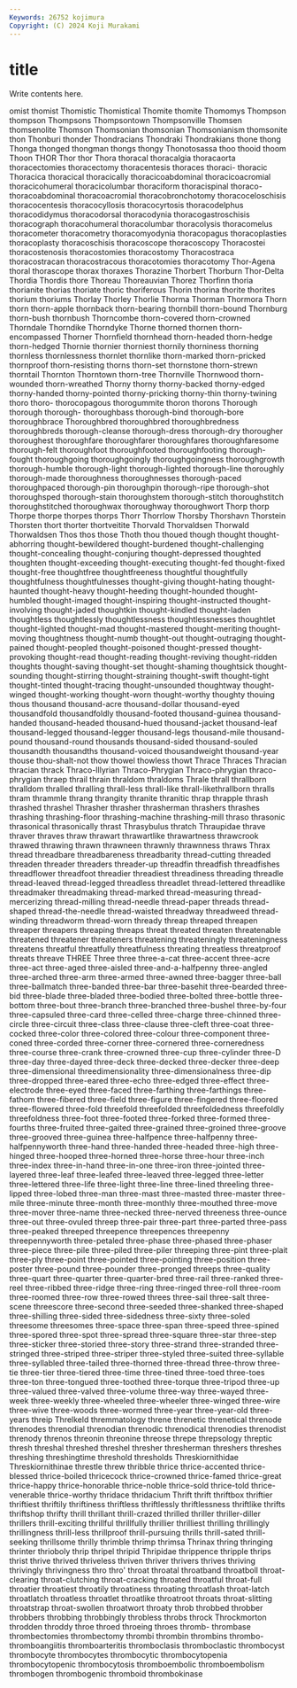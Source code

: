 ```yaml
---
Keywords: 26752 kojimura
Copyright: (C) 2024 Koji Murakami
---
```


# title

Write contents here.



omist
thomist Thomistic Thomistical Thomite thomite Thomomys Thompson thompson Thompsons Thompsontown
Thompsonville Thomsen thomsenolite Thomson Thomsonian thomsonian Thomsonianism thomsonite thon Thonburi
thonder Thondracians Thondraki Thondrakians thone thong Thonga thonged thongman thongs
thongy Thonotosassa thoo thooid thoom Thoon THOR Thor thor Thora
thoracal thoracalgia thoracaorta thoracectomies thoracectomy thoracentesis thoraces thoraci- thoracic Thoracica
thoracical thoracically thoracicoabdominal thoracicoacromial thoracicohumeral thoracicolumbar thoraciform thoracispinal thoraco- thoracoabdominal
thoracoacromial thoracobronchotomy thoracoceloschisis thoracocentesis thoracocyllosis thoracocyrtosis thoracodelphus thoracodidymus thoracodorsal thoracodynia
thoracogastroschisis thoracograph thoracohumeral thoracolumbar thoracolysis thoracomelus thoracometer thoracometry thoracomyodynia thoracopagus
thoracoplasties thoracoplasty thoracoschisis thoracoscope thoracoscopy Thoracostei thoracostenosis thoracostomies thoracostomy Thoracostraca
thoracostracan thoracostracous thoracotomies thoracotomy Thor-Agena thoral thorascope thorax thoraxes Thorazine
Thorbert Thorburn Thor-Delta Thordia Thordis thore Thoreau Thoreauvian Thorez Thorfinn
thoria thorianite thorias thoriate thoric thoriferous Thorin thorina thorite thorites
thorium thoriums Thorlay Thorley Thorlie Thorma Thorman Thormora Thorn thorn
thorn-apple thornback thorn-bearing thornbill thorn-bound Thornburg thorn-bush thornbush Thorncombe thorn-covered
thorn-crowned Thorndale Thorndike Thorndyke Thorne thorned thornen thorn-encompassed Thorner Thornfield
thornhead thorn-headed thorn-hedge thorn-hedged Thornie thornier thorniest thornily thorniness thorning
thornless thornlessness thornlet thornlike thorn-marked thorn-pricked thornproof thorn-resisting thorns thorn-set
thornstone thorn-strewn thorntail Thornton Thorntown thorn-tree Thornville Thornwood thorn-wounded thorn-wreathed
Thorny thorny thorny-backed thorny-edged thorny-handed thorny-pointed thorny-pricking thorny-thin thorny-twining thoro
thoro- thorocopagous thorogummite thoron thorons Thorough thorough thorough- thoroughbass thorough-bind
thorough-bore thoroughbrace Thoroughbred thoroughbred thoroughbredness thoroughbreds thorough-cleanse thorough-dress thorough-dry thorougher
thoroughest thoroughfare thoroughfarer thoroughfares thoroughfaresome thorough-felt thoroughfoot thoroughfooted thoroughfooting thorough-fought
thoroughgoing thoroughgoingly thoroughgoingness thoroughgrowth thorough-humble thorough-light thorough-lighted thorough-line thoroughly thorough-made
thoroughness thoroughnesses thorough-paced thoroughpaced thorough-pin thoroughpin thorough-ripe thorough-shot thoroughsped thorough-stain
thoroughstem thorough-stitch thoroughstitch thoroughstitched thoroughwax thoroughway thoroughwort Thorp thorp Thorpe
thorpe thorpes thorps Thorr Thorrlow Thorsby Thorshavn Thorstein Thorsten thort
thorter thortveitite Thorvald Thorvaldsen Thorwald Thorwaldsen Thos thos those Thoth
thou thoued though thought thought-abhorring thought-bewildered thought-burdened thought-challenging thought-concealing thought-conjuring
thought-depressed thoughted thoughten thought-exceeding thought-executing thought-fed thought-fixed thought-free thoughtfree thoughtfreeness
thoughtful thoughtfully thoughtfulness thoughtfulnesses thought-giving thought-hating thought-haunted thought-heavy thought-heeding thought-hounded
thought-humbled thought-imaged thought-inspiring thought-instructed thought-involving thought-jaded thoughtkin thought-kindled thought-laden thoughtless
thoughtlessly thoughtlessness thoughtlessnesses thoughtlet thought-lighted thought-mad thought-mastered thought-meriting thought-moving thoughtness
thought-numb thought-out thought-outraging thought-pained thought-peopled thought-poisoned thought-pressed thought-provoking thought-read thought-reading
thought-reviving thought-ridden thoughts thought-saving thought-set thought-shaming thoughtsick thought-sounding thought-stirring thought-straining
thought-swift thought-tight thought-tinted thought-tracing thought-unsounded thoughtway thought-winged thought-working thought-worn thought-worthy
thoughty thouing thous thousand thousand-acre thousand-dollar thousand-eyed thousandfold thousandfoldly thousand-footed
thousand-guinea thousand-handed thousand-headed thousand-hued thousand-jacket thousand-leaf thousand-legged thousand-legger thousand-legs thousand-mile
thousand-pound thousand-round thousands thousand-sided thousand-souled thousandth thousandths thousand-voiced thousandweight thousand-year
thouse thou-shalt-not thow thowel thowless thowt Thrace Thraces Thracian thracian
thrack Thraco-Illyrian Thraco-Phrygian Thraco-phrygian thraco-phrygian thraep thrail thrain thraldom thraldoms
Thrale thrall thrallborn thralldom thralled thralling thrall-less thrall-like thrall-likethrallborn thralls
thram thrammle thrang thrangity thranite thranitic thrap thrapple thrash thrashed
thrashel Thrasher thrasher thrasherman thrashers thrashes thrashing thrashing-floor thrashing-machine thrashing-mill
thraso thrasonic thrasonical thrasonically thrast Thrasybulus thratch Thraupidae thrave thraver
thraves thraw thrawart thrawartlike thrawartness thrawcrook thrawed thrawing thrawn thrawneen
thrawnly thrawnness thraws Thrax thread threadbare threadbareness threadbarity thread-cutting threaded
threaden threader threaders threader-up threadfin threadfish threadfishes threadflower threadfoot threadier
threadiest threadiness threading threadle thread-leaved thread-legged threadless threadlet thread-lettered threadlike
threadmaker threadmaking thread-marked thread-measuring thread-mercerizing thread-milling thread-needle thread-paper threads thread-shaped
thread-the-needle thread-waisted threadway threadweed thread-winding threadworm thread-worn thready threap threaped
threapen threaper threapers threaping threaps threat threated threaten threatenable threatened
threatener threateners threatening threateningly threateningness threatens threatful threatfully threatfulness threating
threatless threatproof threats threave THREE Three three three-a-cat three-accent three-acre
three-act three-aged three-aisled three-and-a-halfpenny three-angled three-arched three-arm three-armed three-awned three-bagger
three-ball three-ballmatch three-banded three-bar three-basehit three-bearded three-bid three-blade three-bladed three-bodied
three-bolted three-bottle three-bottom three-bout three-branch three-branched three-bushel three-by-four three-capsuled three-card
three-celled three-charge three-chinned three-circle three-circuit three-class three-clause three-cleft three-coat three-cocked
three-color three-colored three-colour three-component three-coned three-corded three-corner three-cornered three-corneredness three-course
three-crank three-crowned three-cup three-cylinder three-D three-day three-dayed three-deck three-decked three-decker
three-deep three-dimensional threedimensionality three-dimensionalness three-dip three-dropped three-eared three-echo three-edged three-effect
three-electrode three-eyed three-faced three-farthing three-farthings three-fathom three-fibered three-field three-figure three-fingered
three-floored three-flowered three-fold threefold threefolded threefoldedness threefoldly threefoldness three-foot three-footed
three-forked three-formed three-fourths three-fruited three-gaited three-grained three-groined three-groove three-grooved three-guinea
three-halfpence three-halfpenny three-halfpennyworth three-hand three-handed three-headed three-high three-hinged three-hooped three-horned
three-horse three-hour three-inch three-index three-in-hand three-in-one three-iron three-jointed three-layered three-leaf
three-leafed three-leaved three-legged three-letter three-lettered three-life three-light three-line three-lined threeling
three-lipped three-lobed three-man three-mast three-masted three-master three-mile three-minute three-month three-monthly
three-mouthed three-move three-mover three-name three-necked three-nerved threeness three-ounce three-out three-ovuled
threep three-pair three-part three-parted three-pass three-peaked threeped threepence threepences threepenny
threepennyworth three-petaled three-phase three-phased three-phaser three-piece three-pile three-piled three-piler threeping
three-pint three-plait three-ply three-point three-pointed three-pointing three-position three-poster three-pound three-pounder
three-pronged threeps three-quality three-quart three-quarter three-quarter-bred three-rail three-ranked three-reel three-ribbed
three-ridge three-ring three-ringed three-roll three-room three-roomed three-row three-rowed threes three-sail
three-salt three-scene threescore three-second three-seeded three-shanked three-shaped three-shilling three-sided three-sidedness
three-sixty three-soled threesome threesomes three-space three-span three-speed three-spined three-spored three-spot
three-spread three-square three-star three-step three-sticker three-storied three-story three-strand three-stranded three-stringed
three-striped three-striper three-styled three-suited three-syllable three-syllabled three-tailed three-thorned three-thread three-throw
three-tie three-tier three-tiered three-time three-tined three-toed three-toes three-ton three-tongued three-toothed
three-torque three-tripod three-up three-valued three-valved three-volume three-way three-wayed three-week three-weekly
three-wheeled three-wheeler three-winged three-wire three-wive three-woods three-wormed three-year three-year-old three-years
threip Threlkeld thremmatology threne threnetic threnetical threnode threnodes threnodial threnodian
threnodic threnodical threnodies threnodist threnody threnos threonin threonine threose threpe
threpsology threptic thresh threshal threshed threshel thresher thresherman threshers threshes
threshing threshingtime threshold thresholds Threskiornithidae Threskiornithinae threstle threw thribble thrice
thrice-accented thrice-blessed thrice-boiled thricecock thrice-crowned thrice-famed thrice-great thrice-happy thrice-honorable thrice-noble
thrice-sold thrice-told thrice-venerable thrice-worthy thridace thridacium Thrift thrift thriftbox thriftier
thriftiest thriftily thriftiness thriftless thriftlessly thriftlessness thriftlike thrifts thriftshop thrifty
thrill thrillant thrill-crazed thrilled thriller thriller-diller thrillers thrill-exciting thrillful thrillfully
thrillier thrilliest thrilling thrillingly thrillingness thrill-less thrillproof thrill-pursuing thrills thrill-sated
thrill-seeking thrillsome thrilly thrimble thrimp thrimsa Thrinax thring thringing thrinter
thrioboly thrip thripel thripid Thripidae thrippence thripple thrips thrist thrive
thrived thriveless thriven thriver thrivers thrives thriving thrivingly thrivingness thro
thro' throat throatal throatband throatboll throat-clearing throat-clutching throat-cracking throated throatful
throat-full throatier throatiest throatily throatiness throating throatlash throat-latch throatlatch throatless
throatlet throatlike throatroot throats throat-slitting throatstrap throat-swollen throatwort throaty throb
throbbed throbber throbbers throbbing throbbingly throbless throbs throck Throckmorton throdden
throddy throe throed throeing throes thromb- thrombase thrombectomies thrombectomy thrombi
thrombin thrombins thrombo- thromboangiitis thromboarteritis thromboclasis thromboclastic thrombocyst thrombocyte thrombocytes
thrombocytic thrombocytopenia thrombocytopenic thrombocytosis thromboembolic thromboembolism thrombogen thrombogenic thromboid thrombokinase

